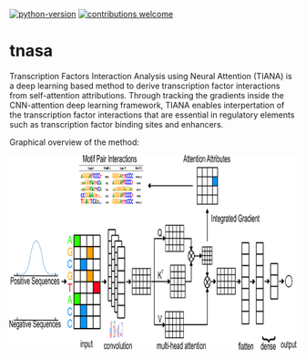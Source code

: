 [![python-version](https://img.shields.io/badge/python-3.9-blue.svg)](https://www.python.org/downloads/release/python-390/)
[![contributions welcome](https://img.shields.io/badge/contributions-welcome-brightgreen.svg?style=flat)](https://github.com/rzzli/tnasa/issues)

# tnasa
Transcription Factors Interaction Analysis using Neural Attention (TIANA)  is a deep learning based method to derive transcription factor interactions from self-attention attributions. Through tracking the gradients inside the CNN-attention deep learning framework, TIANA enables interpertation of the transcription factor interactions that are essential in regulatory elements such as transcription factor binding sites and enhancers.

Graphical overview of the method:

<p align="center">
<img src="https://github.com/rzzli/TIANA/blob/main/image/coverFig1A.jpg" width="900" height="342">
</p>


